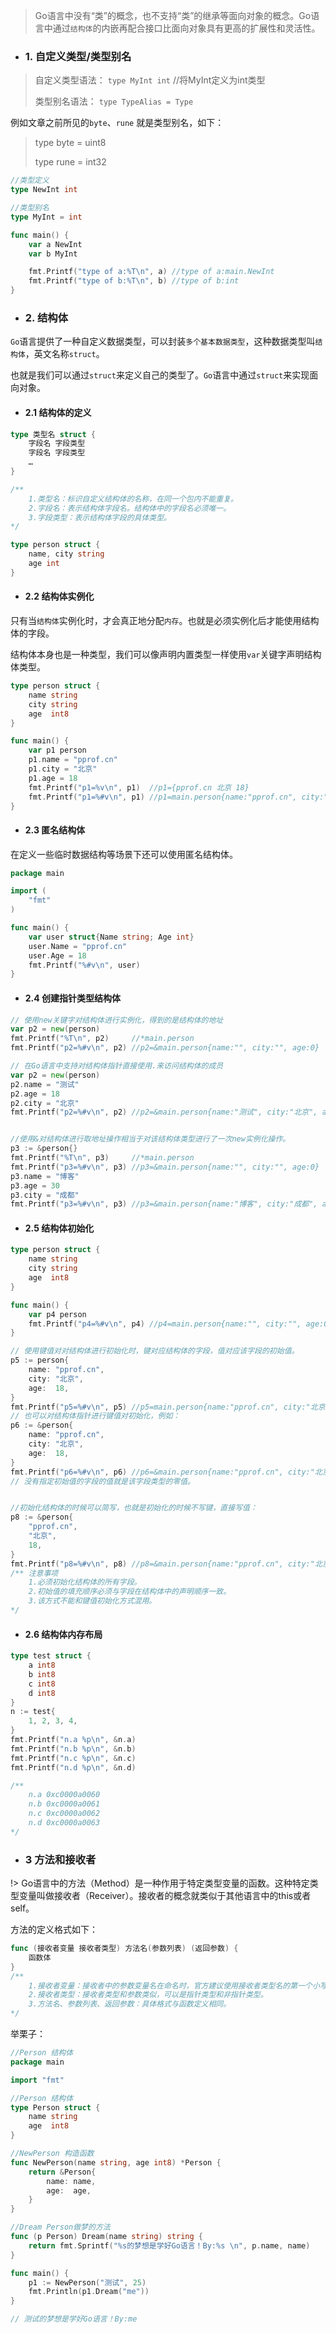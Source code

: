 > Go语言中没有“类”的概念，也不支持“类”的继承等面向对象的概念。Go语言中通过`结构体`的内嵌再配合接口比面向对象具有更高的扩展性和灵活性。

* ### 1. 自定义类型/类型别名

> 自定义类型语法： `type MyInt int` //将MyInt定义为int类型
>
>  类型别名语法： `type TypeAlias = Type`

例如文章之前所见的`byte`、`rune` 就是类型别名，如下：

> type byte = uint8
>
> type rune = int32


```go
//类型定义
type NewInt int

//类型别名
type MyInt = int

func main() {
    var a NewInt
    var b MyInt

    fmt.Printf("type of a:%T\n", a) //type of a:main.NewInt
    fmt.Printf("type of b:%T\n", b) //type of b:int
}
```

* ### 2. 结构体

`Go`语言提供了一种自定义数据类型，可以封装`多个基本数据类型`，这种数据类型叫`结构体`，英文名称`struct`。 

也就是我们可以通过`struct`来定义自己的类型了。`Go`语言中通过`struct`来实现面向对象。

* #### 2.1 结构体的定义

```go
type 类型名 struct {
    字段名 字段类型
    字段名 字段类型
    …
}

/**
    1.类型名：标识自定义结构体的名称，在同一个包内不能重复。
    2.字段名：表示结构体字段名。结构体中的字段名必须唯一。
    3.字段类型：表示结构体字段的具体类型。
*/

type person struct {
    name, city string
    age int
}

```

* #### 2.2 结构体实例化

只有当`结构体`实例化时，才会真正地分配`内存`。也就是必须实例化后才能使用结构体的字段。

结构体本身也是一种类型，我们可以像声明内置类型一样使用`var`关键字声明结构体类型。

```go
type person struct {
    name string
    city string
    age  int8
}

func main() {
    var p1 person
    p1.name = "pprof.cn"
    p1.city = "北京"
    p1.age = 18
    fmt.Printf("p1=%v\n", p1)  //p1={pprof.cn 北京 18}
    fmt.Printf("p1=%#v\n", p1) //p1=main.person{name:"pprof.cn", city:"北京", age:18}
}
```

* #### 2.3 匿名结构体

在定义一些临时数据结构等场景下还可以使用匿名结构体。

```go
package main

import (
    "fmt"
)

func main() {
    var user struct{Name string; Age int}
    user.Name = "pprof.cn"
    user.Age = 18
    fmt.Printf("%#v\n", user)
}
```

* #### 2.4 创建指针类型结构体

```go
// 使用new关键字对结构体进行实例化，得到的是结构体的地址
var p2 = new(person)
fmt.Printf("%T\n", p2)     //*main.person
fmt.Printf("p2=%#v\n", p2) //p2=&main.person{name:"", city:"", age:0}

// 在Go语言中支持对结构体指针直接使用.来访问结构体的成员
var p2 = new(person)
p2.name = "测试"
p2.age = 18
p2.city = "北京"
fmt.Printf("p2=%#v\n", p2) //p2=&main.person{name:"测试", city:"北京", age:18}


//使用&对结构体进行取地址操作相当于对该结构体类型进行了一次new实例化操作。
p3 := &person{}
fmt.Printf("%T\n", p3)     //*main.person
fmt.Printf("p3=%#v\n", p3) //p3=&main.person{name:"", city:"", age:0}
p3.name = "博客"
p3.age = 30
p3.city = "成都"
fmt.Printf("p3=%#v\n", p3) //p3=&main.person{name:"博客", city:"成都", age:30}
```

* #### 2.5 结构体初始化

```go
type person struct {
    name string
    city string
    age  int8
}

func main() {
    var p4 person
    fmt.Printf("p4=%#v\n", p4) //p4=main.person{name:"", city:"", age:0}
}

// 使用键值对对结构体进行初始化时，键对应结构体的字段，值对应该字段的初始值。
p5 := person{
    name: "pprof.cn",
    city: "北京",
    age:  18,
}
fmt.Printf("p5=%#v\n", p5) //p5=main.person{name:"pprof.cn", city:"北京", age:18}
// 也可以对结构体指针进行键值对初始化，例如：
p6 := &person{
    name: "pprof.cn",
    city: "北京",
    age:  18,
}
fmt.Printf("p6=%#v\n", p6) //p6=&main.person{name:"pprof.cn", city:"北京", age:18}
// 没有指定初始值的字段的值就是该字段类型的零值。


//初始化结构体的时候可以简写，也就是初始化的时候不写键，直接写值：
p8 := &person{
    "pprof.cn",
    "北京",
    18,
}
fmt.Printf("p8=%#v\n", p8) //p8=&main.person{name:"pprof.cn", city:"北京", age:18}
/** 注意事项
    1.必须初始化结构体的所有字段。
    2.初始值的填充顺序必须与字段在结构体中的声明顺序一致。
    3.该方式不能和键值初始化方式混用。
*/
```

* #### 2.6 结构体内存布局

```go
type test struct {
    a int8
    b int8
    c int8
    d int8
}
n := test{
    1, 2, 3, 4,
}
fmt.Printf("n.a %p\n", &n.a)
fmt.Printf("n.b %p\n", &n.b)
fmt.Printf("n.c %p\n", &n.c)
fmt.Printf("n.d %p\n", &n.d)

/**
    n.a 0xc0000a0060
    n.b 0xc0000a0061
    n.c 0xc0000a0062
    n.d 0xc0000a0063
*/
```

* ### 3 方法和接收者

!> Go语言中的方法（Method）是一种作用于特定类型变量的函数。这种特定类型变量叫做接收者（Receiver）。接收者的概念就类似于其他语言中的this或者 self。

方法的定义格式如下：
```go
func (接收者变量 接收者类型) 方法名(参数列表) (返回参数) {
    函数体
}
/**
    1.接收者变量：接收者中的参数变量名在命名时，官方建议使用接收者类型名的第一个小写字母，而不是self、this之类的命名。例如，Person类型的接收者变量应该命名为 p，Connector类型的接收者变量应该命名为c等。
    2.接收者类型：接收者类型和参数类似，可以是指针类型和非指针类型。
    3.方法名、参数列表、返回参数：具体格式与函数定义相同。
*/
```

举栗子：
```go
//Person 结构体
package main

import "fmt"

//Person 结构体
type Person struct {
    name string
    age  int8
}

//NewPerson 构造函数
func NewPerson(name string, age int8) *Person {
    return &Person{
        name: name,
        age:  age,
    }
}

//Dream Person做梦的方法
func (p Person) Dream(name string) string {
	return fmt.Sprintf("%s的梦想是学好Go语言！By:%s \n", p.name, name)
}

func main() {
    p1 := NewPerson("测试", 25)
	fmt.Println(p1.Dream("me"))
}

// 测试的梦想是学好Go语言！By:me 

```



